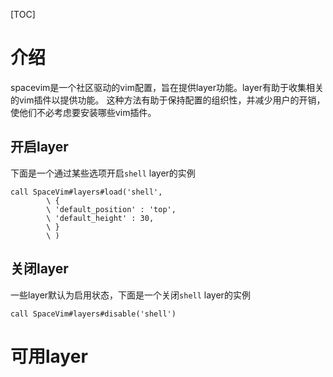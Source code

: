 [TOC]

# 介绍
spacevim是一个社区驱动的vim配置，旨在提供layer功能。layer有助于收集相关的vim插件以提供功能。
这种方法有助于保持配置的组织性，并减少用户的开销，使他们不必考虑要安装哪些vim插件。
## 开启layer
下面是一个通过某些选项开启`shell` layer的实例
```vim
call SpaceVim#layers#load('shell',
        \ {
        \ 'default_position' : 'top',
        \ 'default_height' : 30,
        \ }
        \ )
```
## 关闭layer
一些layer默认为启用状态，下面是一个关闭`shell` layer的实例
```vim
call SpaceVim#layers#disable('shell')
```
# 可用layer

